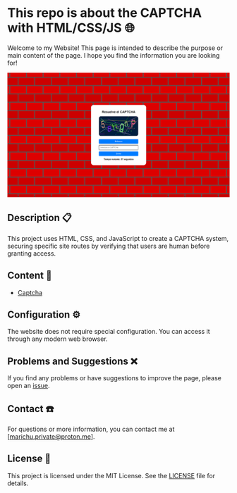 # This repo is about the CAPTCHA with HTML/CSS/JS 🌐

Welcome to my Website! This page is intended to describe the purpose or main content of the page. I hope you find the information you are looking for!


![Icono](/images/banner.png)


## Description 📋

This project uses HTML, CSS, and JavaScript to create a CAPTCHA system, securing specific site routes by verifying that users are human before granting access.

## Content 📝

- [Captcha](index.html)


## Configuration ⚙️

The website does not require special configuration. You can access it through any modern web browser.

## Problems and Suggestions ❌

If you find any problems or have suggestions to improve the page, please open an [issue](https://github.com/marichu-kt/Bootstrap-Ejercicio-1/issues).

## Contact ☎️

For questions or more information, you can contact me at [marichu.private@proton.me].


## License 📄

This project is licensed under the MIT License. See the [LICENSE](LICENSE) file for details.
